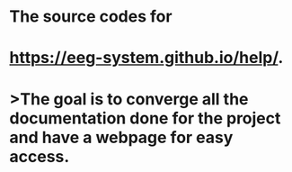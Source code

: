 # The source codes for 
# https://eeg-system.github.io/help/. 
# >The goal is to converge all the documentation done for the project and have a webpage for easy access.
